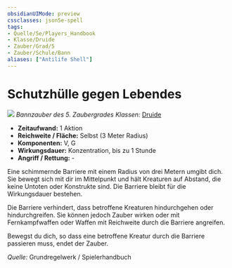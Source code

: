 ```yaml
---
obsidianUIMode: preview
cssclasses: json5e-spell
tags:
- Quelle/5e/Players_Handbook
- Klasse/Druide
- Zauber/Grad/5
- Zauber/Schule/Bann
aliases: ["Antilife Shell"]
---
```

# Schutzhülle gegen Lebendes
![](../../../99%20-%20Setup/Files/Bildersammlung/Symbolik/Bannzauber.webp#token)
*Bannzauber des 5. Zaubergrades*
*Klassen:* [Druide](05%20-%20Wikipedia/Kompendium/Charakteroptionen/Klassen/Druide.md)

- **Zeitaufwand:** 1 Aktion
- **Reichweite / Fläche:** Selbst (3 Meter Radius)
- **Komponenten:** V, G
- **Wirkungsdauer:** Konzentration, bis zu 1 Stunde
- **Angriff / Rettung:** - 

Eine schimmernde Barriere mit einem Radius von drei Metern umgibt dich. Sie bewegt sich mit dir im Mittelpunkt und hält Kreaturen auf Abstand, die keine Untoten oder Konstrukte sind. Die Barriere bleibt für die Wirkungsdauer bestehen.

Die Barriere verhindert, dass betroffene Kreaturen hindurchgehen oder hindurchgreifen. Sie können jedoch Zauber wirken oder mit Fernkampfwaffen oder Waffen mit Reichweite durch die Barriere angreifen.

Bewegst du dich, so dass eine betroffene Kreatur durch die Barriere passieren muss, endet der Zauber.

 *Quelle:* Grundregelwerk / Spielerhandbuch